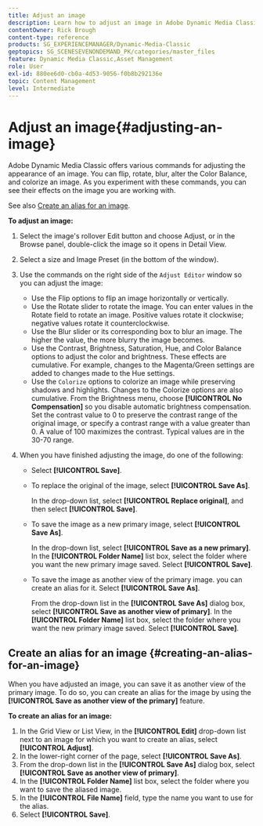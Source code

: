 ```yaml
---
title: Adjust an image
description: Learn how to adjust an image in Adobe Dynamic Media Classic.
contentOwner: Rick Brough
content-type: reference
products: SG_EXPERIENCEMANAGER/Dynamic-Media-Classic
geptopics: SG_SCENESEVENONDEMAND_PK/categories/master_files
feature: Dynamic Media Classic,Asset Management
role: User
exl-id: 880ee6d0-cb0a-4d53-9056-f0b8b292136e
topic: Content Management
level: Intermediate
---
```

# Adjust an image{#adjusting-an-image}

Adobe Dynamic Media Classic offers various commands for adjusting the appearance of an image. You can flip, rotate, blur, alter the Color Balance, and colorize an image. As you experiment with these commands, you can see their effects on the image you are working with.

See also [Create an alias for an image](adjusting-image.md#creating_an_alias_for_an_image).

**To adjust an image:**

1. Select the image's rollover Edit button and choose Adjust, or in the Browse panel, double-click the image so it opens in Detail View.
1. Select a size and Image Preset (in the bottom of the window).
1. Use the commands on the right side of the `Adjust Editor` window so you can adjust the image:

    * Use the Flip options to flip an image horizontally or vertically.
    * Use the Rotate slider to rotate the image. You can enter values in the Rotate field to rotate an image. Positive values rotate it clockwise; negative values rotate it counterclockwise.
    * Use the Blur slider or its corresponding box to blur an image. The higher the value, the more blurry the image becomes.
    * Use the Contrast, Brightness, Saturation, Hue, and Color Balance options to adjust the color and brightness. These effects are cumulative. For example, changes to the Magenta/Green settings are added to changes made to the Hue settings.
    * Use the `Colorize` options to colorize an image while preserving shadows and highlights. Changes to the Colorize options are also cumulative. From the Brightness menu, choose **[!UICONTROL No Compensation]** so you disable automatic brightness compensation. Set the contrast value to 0 to preserve the contrast range of the original image, or specify a contrast range with a value greater than 0. A value of 100 maximizes the contrast. Typical values are in the 30-70 range.

1. When you have finished adjusting the image, do one of the following:

    * Select **[!UICONTROL Save]**.

    * To replace the original of the image, select **[!UICONTROL Save As]**.

      In the drop-down list, select **[!UICONTROL Replace original]**, and then select **[!UICONTROL Save]**.

    * To save the image as a new primary image, select **[!UICONTROL Save As]**.

      In the drop-down list, select **[!UICONTROL Save as a new primary]**.
      In the **[!UICONTROL Folder Name]** list box, select the folder where you want the new primary image saved.
      Select **[!UICONTROL Save]**.

    * To save the image as another view of the primary image. you can create an alias for it. Select **[!UICONTROL Save As]**.

      From the drop-down list in the **[!UICONTROL Save As]** dialog box, select **[!UICONTROL Save as another view of primary]**.
      In the **[!UICONTROL Folder Name]** list box, select the folder where you want the new primary image saved.
      Select **[!UICONTROL Save]**.

## Create an alias for an image {#creating-an-alias-for-an-image}

When you have adjusted an image, you can save it as another view of the primary image. To do so, you can create an alias for the image by using the **[!UICONTROL Save as another view of the primary]** feature.

**To create an alias for an image:**

1. In the Grid View or List View, in the **[!UICONTROL Edit]** drop-down list next to an image for which you want to create an alias, select **[!UICONTROL Adjust]**.
1. In the lower-right corner of the page, select **[!UICONTROL Save As]**.
1. From the drop-down list in the **[!UICONTROL Save As]** dialog box, select **[!UICONTROL Save as another view of primary]**.
1. In the **[!UICONTROL Folder Name]** list box, select the folder where you want to save the aliased image.
1. In the **[!UICONTROL File Name]** field, type the name you want to use for the alias.
1. Select **[!UICONTROL Save]**.
